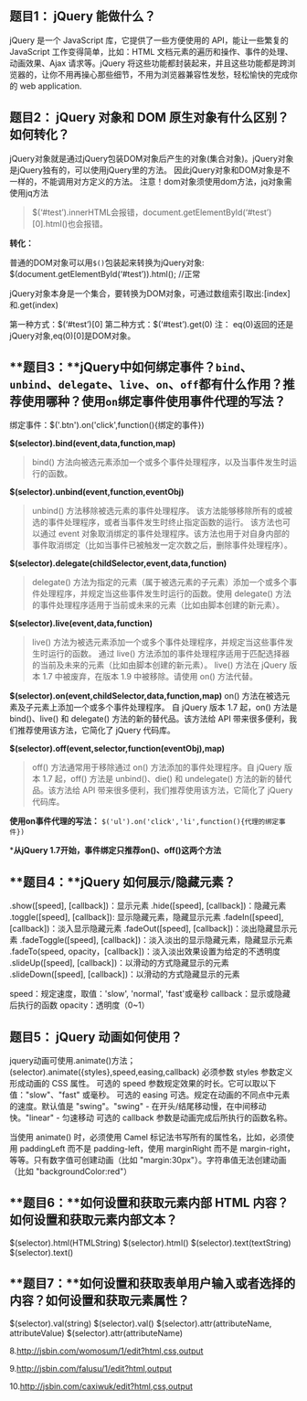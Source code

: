 ## **题目1：** jQuery 能做什么？

jQuery 是一个 JavaScript 库，它提供了一些方便使用的 API，能让一些繁复的 JavaScript 工作变得简单，比如：HTML 文档元素的遍历和操作、事件的处理、动画效果、Ajax 请求等。jQuery 将这些功能都封装起来，并且这些功能都是跨浏览器的，让你不用再操心那些细节，不用为浏览器兼容性发愁，轻松愉快的完成你的 web application.

## **题目2：** jQuery 对象和 DOM 原生对象有什么区别？如何转化？

jQuery对象就是通过jQuery包装DOM对象后产生的对象(集合对象)。jQuery对象是jQuery独有的，可以使用jQuery里的方法。
因此jQuery对象和DOM对象是不一样的，不能调用对方定义的方法。
注意！dom对象须使用dom方法，jq对象需使用jq方法

> $(‘#test’).innerHTML会报错，document.getElementById(‘#test’)[0].html()也会报错。

**转化：**

普通的DOM对象可以用`$()`包装起来转换为jQuery对象: $(document.getElementById(‘#test’)).html();	//正常

jQuery对象本身是一个集合，要转换为DOM对象，可通过数组索引取出:[index]和.get(index)

第一种方式：$(‘#test’)[0]
第二种方式：$(‘#test’).get(0)
注： eq(0)返回的还是jQuery对象,eq(0)[0]是DOM对象。

## **题目3：**jQuery中如何绑定事件？`bind`、`unbind`、`delegate`、`live`、`on`、`off`都有什么作用？推荐使用哪种？使用`on`绑定事件使用事件代理的写法？

绑定事件：$('.btn').on('click',function(){绑定的事件})

**$(selector).bind(event,data,function,map)**
> bind() 方法向被选元素添加一个或多个事件处理程序，以及当事件发生时运行的函数。

**$(selector).unbind(event,function,eventObj)**
> unbind() 方法移除被选元素的事件处理程序。
> 该方法能够移除所有的或被选的事件处理程序，或者当事件发生时终止指定函数的运行。
> 该方法也可以通过 event 对象取消绑定的事件处理程序。该方法也用于对自身内部的事件取消绑定（比如当事件已被触发一定次数之后，删除事件处理程序）。

**$(selector).delegate(childSelector,event,data,function)**
> delegate() 方法为指定的元素（属于被选元素的子元素）添加一个或多个事件处理程序，并规定当这些事件发生时运行的函数。使用 delegate() 方法的事件处理程序适用于当前或未来的元素（比如由脚本创建的新元素）。

**$(selector).live(event,data,function)**
> live() 方法为被选元素添加一个或多个事件处理程序，并规定当这些事件发生时运行的函数。
> 通过 live() 方法添加的事件处理程序适用于匹配选择器的当前及未来的元素（比如由脚本创建的新元素）。
> live() 方法在 jQuery 版本 1.7 中被废弃，在版本 1.9 中被移除。请使用 on() 方法代替。

**$(selector).on(event,childSelector,data,function,map)**
on() 方法在被选元素及子元素上添加一个或多个事件处理程序。
自 jQuery 版本 1.7 起，on() 方法是 bind()、live() 和 delegate() 方法的新的替代品。该方法给 API 带来很多便利，我们推荐使用该方法，它简化了 jQuery 代码库。

**$(selector).off(event,selector,function(eventObj),map)**
> off() 方法通常用于移除通过 on() 方法添加的事件处理程序。自 jQuery 版本 1.7 起，off() 方法是 unbind()、die() 和 undelegate() 方法的新的替代品。该方法给 API 带来很多便利，我们推荐使用该方法，它简化了 jQuery 代码库。

**使用on事件代理的写法：**
`$('ul').on('click','li',function(){代理的绑定事件})`



***从jQuery 1.7开始，事件绑定只推荐on()、off()这两个方法**

## **题目4：**jQuery 如何展示/隐藏元素？

.show([speed], [callback])：显示元素
.hide([speed], [callback])：隐藏元素
.toggle([speed], [callback]): 显示隐藏元素，隐藏显示元素
.fadeIn([speed], [callback])：淡入显示隐藏元素
.fadeOut([speed], [callback])：淡出隐藏显示元素
.fadeToggle([speed], [callback])：淡入淡出的显示隐藏元素，隐藏显示元素
.fadeTo(speed, opacity，[callback])：淡入淡出效果设置为给定的不透明度
.slideUp([speed], [callback])：以滑动的方式隐藏显示的元素
.slideDown([speed], [callback])：以滑动的方式隐藏显示的元素

speed：规定速度，取值：'slow', 'normal', 'fast'或毫秒
callback：显示或隐藏后执行的函数
opacity：透明度（0~1）

## **题目5：** jQuery 动画如何使用？

jquery动画可使用.animate()方法；
(selector).animate({styles},speed,easing,callback)
必须参数 styles 参数定义形成动画的 CSS 属性。
可选的 speed 参数规定效果的时长。它可以取以下值："slow"、"fast" 或毫秒。
可选的 easing 可选。规定在动画的不同点中元素的速度。默认值是 "swing"。"swing" - 在开头/结尾移动慢，在中间移动快。"linear" - 匀速移动
可选的 callback 参数是动画完成后所执行的函数名称。

当使用 animate() 时，必须使用 Camel 标记法书写所有的属性名，比如，必须使用 paddingLeft 而不是 padding-left，使用 marginRight 而不是 margin-right，等等。只有数字值可创建动画（比如 "margin:30px"）。字符串值无法创建动画（比如 "backgroundColor:red"）

## **题目6：**如何设置和获取元素内部 HTML 内容？如何设置和获取元素内部文本？

$(selector).html(HTMLString)
$(selector).html()
$(selector).text(textString)
$(selector).text()

## **题目7：**如何设置和获取表单用户输入或者选择的内容？如何设置和获取元素属性？

$(selector).val(string)
$(selector).val()
$(selector).attr(attributeName, attributeValue)
$(selector).attr(attributeName)

8.http://jsbin.com/womosum/1/edit?html,css,output

9.http://jsbin.com/falusu/1/edit?html,output

10.http://jsbin.com/caxiwuk/edit?html,css,output